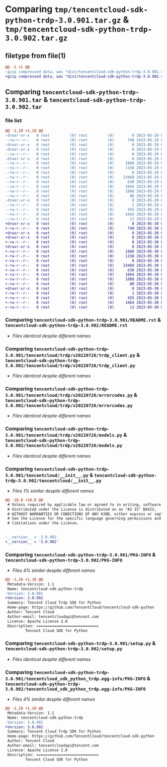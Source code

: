 # Comparing `tmp/tencentcloud-sdk-python-trdp-3.0.901.tar.gz` & `tmp/tencentcloud-sdk-python-trdp-3.0.902.tar.gz`

## filetype from file(1)

```diff
@@ -1 +1 @@
-gzip compressed data, was "dist/tencentcloud-sdk-python-trdp-3.0.901.tar", last modified: Mon May 29 02:39:53 2023, max compression
+gzip compressed data, was "dist/tencentcloud-sdk-python-trdp-3.0.902.tar", last modified: Tue May 30 00:35:50 2023, max compression
```

## Comparing `tencentcloud-sdk-python-trdp-3.0.901.tar` & `tencentcloud-sdk-python-trdp-3.0.902.tar`

### file list

```diff
@@ -1,19 +1,19 @@
-drwxr-xr-x   0 root         (0) root         (0)        0 2023-05-29 02:39:53.000000 tencentcloud-sdk-python-trdp-3.0.901/
--rw-r--r--   0 root         (0) root         (0)      740 2023-05-29 02:39:53.000000 tencentcloud-sdk-python-trdp-3.0.901/README.rst
-drwxr-xr-x   0 root         (0) root         (0)        0 2023-05-29 02:39:53.000000 tencentcloud-sdk-python-trdp-3.0.901/tencentcloud/
-drwxr-xr-x   0 root         (0) root         (0)        0 2023-05-29 02:39:53.000000 tencentcloud-sdk-python-trdp-3.0.901/tencentcloud/trdp/
--rw-r--r--   0 root         (0) root         (0)        0 2023-05-29 02:39:53.000000 tencentcloud-sdk-python-trdp-3.0.901/tencentcloud/trdp/__init__.py
-drwxr-xr-x   0 root         (0) root         (0)        0 2023-05-29 02:39:53.000000 tencentcloud-sdk-python-trdp-3.0.901/tencentcloud/trdp/v20220726/
--rw-r--r--   0 root         (0) root         (0)     1868 2023-05-29 02:39:53.000000 tencentcloud-sdk-python-trdp-3.0.901/tencentcloud/trdp/v20220726/trdp_client.py
--rw-r--r--   0 root         (0) root         (0)     1158 2023-05-29 02:39:53.000000 tencentcloud-sdk-python-trdp-3.0.901/tencentcloud/trdp/v20220726/errorcodes.py
--rw-r--r--   0 root         (0) root         (0)        0 2023-05-29 02:39:53.000000 tencentcloud-sdk-python-trdp-3.0.901/tencentcloud/trdp/v20220726/__init__.py
--rw-r--r--   0 root         (0) root         (0)    23469 2023-05-29 02:39:53.000000 tencentcloud-sdk-python-trdp-3.0.901/tencentcloud/trdp/v20220726/models.py
--rw-r--r--   0 root         (0) root         (0)      630 2023-05-29 02:39:53.000000 tencentcloud-sdk-python-trdp-3.0.901/tencentcloud/__init__.py
--rw-r--r--   0 root         (0) root         (0)     1664 2023-05-29 02:39:53.000000 tencentcloud-sdk-python-trdp-3.0.901/PKG-INFO
--rw-r--r--   0 root         (0) root         (0)     1008 2023-05-29 02:39:53.000000 tencentcloud-sdk-python-trdp-3.0.901/setup.py
--rw-r--r--   0 root         (0) root         (0)       88 2023-05-29 02:39:53.000000 tencentcloud-sdk-python-trdp-3.0.901/setup.cfg
-drwxr-xr-x   0 root         (0) root         (0)        0 2023-05-29 02:39:53.000000 tencentcloud-sdk-python-trdp-3.0.901/tencentcloud_sdk_python_trdp.egg-info/
--rw-r--r--   0 root         (0) root         (0)        1 2023-05-29 02:39:53.000000 tencentcloud-sdk-python-trdp-3.0.901/tencentcloud_sdk_python_trdp.egg-info/dependency_links.txt
--rw-r--r--   0 root         (0) root         (0)      455 2023-05-29 02:39:53.000000 tencentcloud-sdk-python-trdp-3.0.901/tencentcloud_sdk_python_trdp.egg-info/SOURCES.txt
--rw-r--r--   0 root         (0) root         (0)     1664 2023-05-29 02:39:53.000000 tencentcloud-sdk-python-trdp-3.0.901/tencentcloud_sdk_python_trdp.egg-info/PKG-INFO
--rw-r--r--   0 root         (0) root         (0)       13 2023-05-29 02:39:53.000000 tencentcloud-sdk-python-trdp-3.0.901/tencentcloud_sdk_python_trdp.egg-info/top_level.txt
+drwxr-xr-x   0 root         (0) root         (0)        0 2023-05-30 00:35:50.000000 tencentcloud-sdk-python-trdp-3.0.902/
+-rw-r--r--   0 root         (0) root         (0)      740 2023-05-30 00:35:50.000000 tencentcloud-sdk-python-trdp-3.0.902/README.rst
+drwxr-xr-x   0 root         (0) root         (0)        0 2023-05-30 00:35:50.000000 tencentcloud-sdk-python-trdp-3.0.902/tencentcloud/
+drwxr-xr-x   0 root         (0) root         (0)        0 2023-05-30 00:35:50.000000 tencentcloud-sdk-python-trdp-3.0.902/tencentcloud/trdp/
+-rw-r--r--   0 root         (0) root         (0)        0 2023-05-30 00:35:50.000000 tencentcloud-sdk-python-trdp-3.0.902/tencentcloud/trdp/__init__.py
+drwxr-xr-x   0 root         (0) root         (0)        0 2023-05-30 00:35:50.000000 tencentcloud-sdk-python-trdp-3.0.902/tencentcloud/trdp/v20220726/
+-rw-r--r--   0 root         (0) root         (0)     1868 2023-05-30 00:35:50.000000 tencentcloud-sdk-python-trdp-3.0.902/tencentcloud/trdp/v20220726/trdp_client.py
+-rw-r--r--   0 root         (0) root         (0)     1158 2023-05-30 00:35:50.000000 tencentcloud-sdk-python-trdp-3.0.902/tencentcloud/trdp/v20220726/errorcodes.py
+-rw-r--r--   0 root         (0) root         (0)        0 2023-05-30 00:35:50.000000 tencentcloud-sdk-python-trdp-3.0.902/tencentcloud/trdp/v20220726/__init__.py
+-rw-r--r--   0 root         (0) root         (0)    23469 2023-05-30 00:35:50.000000 tencentcloud-sdk-python-trdp-3.0.902/tencentcloud/trdp/v20220726/models.py
+-rw-r--r--   0 root         (0) root         (0)      630 2023-05-30 00:35:50.000000 tencentcloud-sdk-python-trdp-3.0.902/tencentcloud/__init__.py
+-rw-r--r--   0 root         (0) root         (0)     1664 2023-05-30 00:35:50.000000 tencentcloud-sdk-python-trdp-3.0.902/PKG-INFO
+-rw-r--r--   0 root         (0) root         (0)     1008 2023-05-30 00:35:50.000000 tencentcloud-sdk-python-trdp-3.0.902/setup.py
+-rw-r--r--   0 root         (0) root         (0)       88 2023-05-30 00:35:50.000000 tencentcloud-sdk-python-trdp-3.0.902/setup.cfg
+drwxr-xr-x   0 root         (0) root         (0)        0 2023-05-30 00:35:50.000000 tencentcloud-sdk-python-trdp-3.0.902/tencentcloud_sdk_python_trdp.egg-info/
+-rw-r--r--   0 root         (0) root         (0)        1 2023-05-30 00:35:50.000000 tencentcloud-sdk-python-trdp-3.0.902/tencentcloud_sdk_python_trdp.egg-info/dependency_links.txt
+-rw-r--r--   0 root         (0) root         (0)      455 2023-05-30 00:35:50.000000 tencentcloud-sdk-python-trdp-3.0.902/tencentcloud_sdk_python_trdp.egg-info/SOURCES.txt
+-rw-r--r--   0 root         (0) root         (0)     1664 2023-05-30 00:35:50.000000 tencentcloud-sdk-python-trdp-3.0.902/tencentcloud_sdk_python_trdp.egg-info/PKG-INFO
+-rw-r--r--   0 root         (0) root         (0)       13 2023-05-30 00:35:50.000000 tencentcloud-sdk-python-trdp-3.0.902/tencentcloud_sdk_python_trdp.egg-info/top_level.txt
```

### Comparing `tencentcloud-sdk-python-trdp-3.0.901/README.rst` & `tencentcloud-sdk-python-trdp-3.0.902/README.rst`

 * *Files identical despite different names*

### Comparing `tencentcloud-sdk-python-trdp-3.0.901/tencentcloud/trdp/v20220726/trdp_client.py` & `tencentcloud-sdk-python-trdp-3.0.902/tencentcloud/trdp/v20220726/trdp_client.py`

 * *Files identical despite different names*

### Comparing `tencentcloud-sdk-python-trdp-3.0.901/tencentcloud/trdp/v20220726/errorcodes.py` & `tencentcloud-sdk-python-trdp-3.0.902/tencentcloud/trdp/v20220726/errorcodes.py`

 * *Files identical despite different names*

### Comparing `tencentcloud-sdk-python-trdp-3.0.901/tencentcloud/trdp/v20220726/models.py` & `tencentcloud-sdk-python-trdp-3.0.902/tencentcloud/trdp/v20220726/models.py`

 * *Files identical despite different names*

### Comparing `tencentcloud-sdk-python-trdp-3.0.901/tencentcloud/__init__.py` & `tencentcloud-sdk-python-trdp-3.0.902/tencentcloud/__init__.py`

 * *Files 1% similar despite different names*

```diff
@@ -10,8 +10,8 @@
 # Unless required by applicable law or agreed to in writing, software
 # distributed under the License is distributed on an "AS IS" BASIS,
 # WITHOUT WARRANTIES OR CONDITIONS OF ANY KIND, either express or implied.
 # See the License for the specific language governing permissions and
 # limitations under the License.
 
 
-__version__ = '3.0.901'
+__version__ = '3.0.902'
```

### Comparing `tencentcloud-sdk-python-trdp-3.0.901/PKG-INFO` & `tencentcloud-sdk-python-trdp-3.0.902/PKG-INFO`

 * *Files 4% similar despite different names*

```diff
@@ -1,10 +1,10 @@
 Metadata-Version: 1.1
 Name: tencentcloud-sdk-python-trdp
-Version: 3.0.901
+Version: 3.0.902
 Summary: Tencent Cloud Trdp SDK for Python
 Home-page: https://github.com/TencentCloud/tencentcloud-sdk-python
 Author: Tencent Cloud
 Author-email: tencentcloudapi@tencent.com
 License: Apache License 2.0
 Description: ============================
         Tencent Cloud SDK for Python
```

### Comparing `tencentcloud-sdk-python-trdp-3.0.901/setup.py` & `tencentcloud-sdk-python-trdp-3.0.902/setup.py`

 * *Files identical despite different names*

### Comparing `tencentcloud-sdk-python-trdp-3.0.901/tencentcloud_sdk_python_trdp.egg-info/PKG-INFO` & `tencentcloud-sdk-python-trdp-3.0.902/tencentcloud_sdk_python_trdp.egg-info/PKG-INFO`

 * *Files 4% similar despite different names*

```diff
@@ -1,10 +1,10 @@
 Metadata-Version: 1.1
 Name: tencentcloud-sdk-python-trdp
-Version: 3.0.901
+Version: 3.0.902
 Summary: Tencent Cloud Trdp SDK for Python
 Home-page: https://github.com/TencentCloud/tencentcloud-sdk-python
 Author: Tencent Cloud
 Author-email: tencentcloudapi@tencent.com
 License: Apache License 2.0
 Description: ============================
         Tencent Cloud SDK for Python
```

